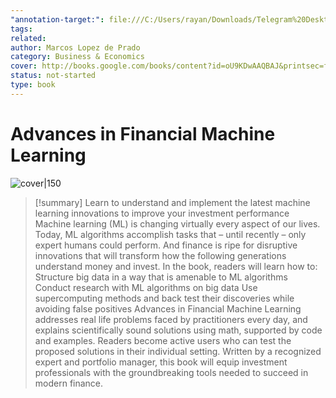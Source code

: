 ```yaml
---
"annotation-target:": file:///C:/Users/rayan/Downloads/Telegram%20Desktop/Advances%20in%20Financial%20Machine%20Learnin...%20(Z-Library)%20(2).epub
tags: 
related: 
author: Marcos Lopez de Prado
category: Business & Economics
cover: http://books.google.com/books/content?id=oU9KDwAAQBAJ&printsec=frontcover&img=1&zoom=1&edge=curl&source=gbs_api
status: not-started
type: book
---
```


# Advances in Financial Machine Learning
![cover|150](http://books.google.com/books/content?id=oU9KDwAAQBAJ&printsec=frontcover&img=1&zoom=1&edge=curl&source=gbs_api)



> [!summary]
> Learn to understand and implement the latest machine learning innovations to improve your investment performance Machine learning (ML) is changing virtually every aspect of our lives. Today, ML algorithms accomplish tasks that – until recently – only expert humans could perform. And finance is ripe for disruptive innovations that will transform how the following generations understand money and invest. In the book, readers will learn how to: Structure big data in a way that is amenable to ML algorithms Conduct research with ML algorithms on big data Use supercomputing methods and back test their discoveries while avoiding false positives Advances in Financial Machine Learning addresses real life problems faced by practitioners every day, and explains scientifically sound solutions using math, supported by code and examples. Readers become active users who can test the proposed solutions in their individual setting. Written by a recognized expert and portfolio manager, this book will equip investment professionals with the groundbreaking tools needed to succeed in modern finance.